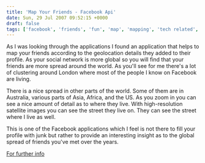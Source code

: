 ```yaml
---
title: 'Map Your Friends - Facebook Api'
date: Sun, 29 Jul 2007 09:52:15 +0000
draft: false
tags: ['facebook', 'friends', 'fun', 'map', 'mapping', 'tech related', 'travel']
---
```


As I was looking through the applications I found an application that helps to map your friends according to the geolocation details they added to their profile. As your social network is more global so you will find that your friends are more spread around the world. As you'll see for me there's a lot of clustering around London where most of the people I know on Facebook are living.

There is a nice spread in other parts of the world. Some of them are in Australia, various parts of Asia, Africa, and the US. As you zoom in you can see a nice amount of detail as to where they live. With high-resolution satellite images you can see the street they live on. They can see the street where I live as well.

This is one of the Facebook applications which I feel is not there to fill your profile with junk but rather to provide an interesting insight as to the global spread of friends you've met over the years.

[For further info](http://www.facebook.com/apps/application.php?id=2374218073 "Facebook api profile")